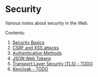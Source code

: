 # Security

Various notes about security in the Web.

Contents:
1. [Security Basics](./basics.md)
1. [CSRF and XSS attacks](./csrf_xss.md)
1. [Authentication Methods](./rest_auth_methods.md)
1. [JSON Web Tokens](./jwt.md)
1. [Transport Layer Security (TLS) - TODO](./tls.md)
1. [Keycloak - TODO](./keycloak.md)

